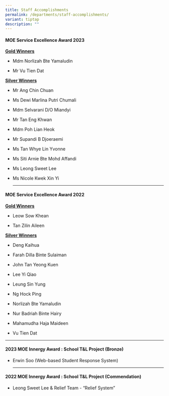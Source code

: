 ```yaml
---
title: Staff Accomplishments
permalink: /departments/staff-accomplishments/
variant: tiptap
description: ""
---
```

<h4>MOE Service Excellence Award 2023</h4>
<p><strong><u>Gold Winners</u></strong>
</p>
<ul data-tight="true" class="tight">
<li>
<p>Mdm Norlizah Bte Yamaludin</p>
</li>
<li>
<p>Mr Vu Tien Dat</p>
</li>
</ul>
<p><strong><u>Silver Winners</u></strong>
</p>
<ul data-tight="true" class="tight">
<li>
<p>Mr Ang Chin Chuan</p>
</li>
<li>
<p>Ms Dewi Marlina Putri Chumali</p>
</li>
<li>
<p>Mdm Selvarani D/O Miandyi</p>
</li>
<li>
<p>Mr Tan Eng Khwan</p>
</li>
<li>
<p>Mdm Poh Lian Heok</p>
</li>
<li>
<p>Mr Supandi B Djoeraemi</p>
</li>
<li>
<p>Ms Tan Whye Lin Yvonne</p>
</li>
<li>
<p>Ms Siti Arnie Bte Mohd Affandi</p>
</li>
<li>
<p>Ms Leong Sweet Lee</p>
</li>
<li>
<p>Ms Nicole Kwek Xin Yi</p>
<hr>
</li>
</ul>
<h4>MOE Service Excellence Award 2022</h4>
<p><strong><u>Gold Winners</u></strong>
</p>
<ul data-tight="true" class="tight">
<li>
<p>Leow Sow Khean</p>
</li>
<li>
<p>Tan Zilin Aileen</p>
</li>
</ul>
<p><strong><u>Silver Winners</u></strong>
</p>
<ul data-tight="true" class="tight">
<li>
<p>Deng Kaihua</p>
</li>
<li>
<p>Farah Dilla Binte Sulaiman</p>
</li>
<li>
<p>John Tan Yeong Kuen</p>
</li>
<li>
<p>Lee Yi Qiao</p>
</li>
<li>
<p>Leung Sin Yung</p>
</li>
<li>
<p>Ng Hock Ping</p>
</li>
<li>
<p>Norlizah Bte Yamaludin</p>
</li>
<li>
<p>Nur Badriah Binte Hairy</p>
</li>
<li>
<p>Mahamudha Haja Maideen</p>
</li>
<li>
<p>Vu Tien Dat</p>
</li>
</ul>
<hr>
<h4>2023 MOE Innergy Award : School T&amp;L Project (Bronze)</h4>
<ul data-tight="true" class="tight">
<li>
<p>Erwin Soo (Web-based Student Response System)</p>
<hr>
</li>
</ul>
<h4>2022 MOE Innergy Award : School T&amp;L Project (Commendation)</h4>
<ul data-tight="true" class="tight">
<li>
<p>Leong Sweet Lee &amp; Relief Team - “Relief System”</p>
</li>
</ul>
<h4></h4>
<p></p>